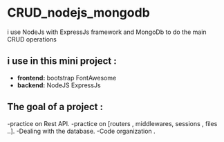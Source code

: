 # CRUD_nodejs_mongodb
i use NodeJs with ExpressJs framework  and MongoDb  to do the main CRUD operations 
## i use in this mini project :
- **frontend:** bootstrap FontAwesome
- **backend:** NodeJS ExpressJs
## The goal of a project :
-practice on Rest API.
-practice on [routers , middlewares, sessions , files ..].
-Dealing with the database.
-Code organization .

